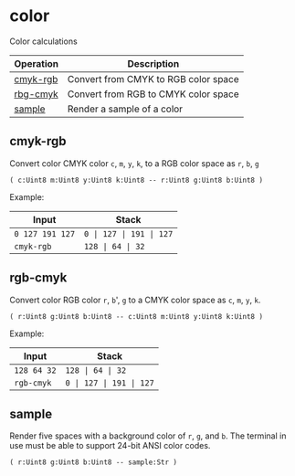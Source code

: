# color

<!-- eval: use color -->

Color calculations

<!-- index -->

| Operation               | Description
|-------------------------|-----------------------
| [cmyk-rgb](#cmyk-rgb)   | Convert from CMYK to RGB color space
| [rbg-cmyk](#rgb-cmyk)   | Convert from RGB to CMYK color space
| [sample](#sample)       | Render a sample of a color


## cmyk-rgb

Convert color CMYK color `c`, `m`, `y`, `k`, to a RGB color space as `r`, `b`,
`g`

    ( c:Uint8 m:Uint8 y:Uint8 k:Uint8 -- r:Uint8 g:Uint8 b:Uint8 )

Example:

<!-- test: cmyk-rgb -->

| Input           | Stack
|-----------------|-------------
| `0 127 191 127` | `0 \| 127 \| 191 \| 127`
| `cmyk-rgb`      | `128 \| 64 \| 32`


## rgb-cmyk

Convert color RGB color `r`, `b`', `g` to a CMYK color space as `c`, `m`,
`y`, `k`.

    ( r:Uint8 g:Uint8 b:Uint8 -- c:Uint8 m:Uint8 y:Uint8 k:Uint8 )

Example:

<!-- test: rgb-cmyk -->

| Input           | Stack
|-----------------|-------------
| `128 64 32`     | `128 \| 64 \| 32`
| `rgb-cmyk`      | `0 \| 127 \| 191 \| 127`

## sample

Render five spaces with a background color of `r`, `g`, and `b`. The
terminal in use must be able to support 24-bit ANSI color codes.

    ( r:Uint8 g:Uint8 b:Uint8 -- sample:Str )

